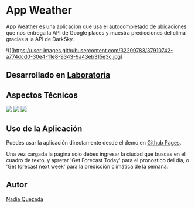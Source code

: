 # App Weather

App Weather es una aplicación que usa el autocompletado de ubicaciones que nos entrega la API de Google places y muestra predicciones del clima gracias a la API de DarkSky.

!()[https://user-images.githubusercontent.com/32299783/37910742-a774dcd0-30e4-11e8-9343-9a43eb315e3c.jpg]

## Desarrollado en [Laboratoria](http://www.laboratoria.la/)

## Aspectos Técnicos

<img src='https://img.shields.io/badge/Version-1.0.0-blue.svg'>
<img src='https://img.shields.io/badge/API-Google%20Places-yellow.svg'>
<img src='https://img.shields.io/badge/API-DarkSky-blue.svg'>

## Uso de la Aplicación

Puedes usar la aplicación directamente desde el demo en [Github Pages](https://nadiaqn.github.io/weather-app/).

Una vez cargada la pagina solo debes ingresar la ciudad que buscas en el cuadro de texto, y apretar 'Get Forecast Today' para el pronostico del día, o 'Get forecast next week' para la predicción climática de la semana.


## Autor

[Nadia Quezada](https://github.com/NadiaQN)
